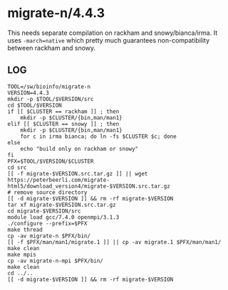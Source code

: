 migrate-n/4.4.3
===============

This needs separate compilation on rackham and snowy/bianca/irma.  It uses
`-march=native` which pretty much guarantees non-compatibility between rackham
and snowy.

LOG
---

    TOOL=/sw/bioinfo/migrate-n
    VERSION=4.4.3
    mkdir -p $TOOL/$VERSION/src
    cd $TOOL/$VERSION
    if [[ $CLUSTER == rackham ]] ; then
        mkdir -p $CLUSTER/{bin,man/man1}
    elif [[ $CLUSTER == snowy ]] ; then
        mkdir -p $CLUSTER/{bin,man/man1}
        for c in irma bianca; do ln -fs $CLUSTER $c; done
    else
        echo "build only on rackham or snowy"
    fi
    PFX=$TOOL/$VERSION/$CLUSTER
    cd src
    [[ -f migrate-$VERSION.src.tar.gz ]] || wget https://peterbeerli.com/migrate-html5/download_version4/migrate-$VERSION.src.tar.gz
    # remove source directory
    [[ -d migrate-$VERSION ]] && rm -rf migrate-$VERSION
    tar xf migrate-$VERSION.src.tar.gz
    cd migrate-$VERSION/src
    module load gcc/7.4.0 openmpi/3.1.3
    ./configure --prefix=$PFX
    make thread
    cp -av migrate-n $PFX/bin/
    [[ -f $PFX/man/man1/migrate.1 ]] || cp -av migrate.1 $PFX/man/man1/
    make clean
    make mpis
    cp -av migrate-n-mpi $PFX/bin/
    make clean
    cd ../..
    [[ -d migrate-$VERSION ]] && rm -rf migrate-$VERSION

